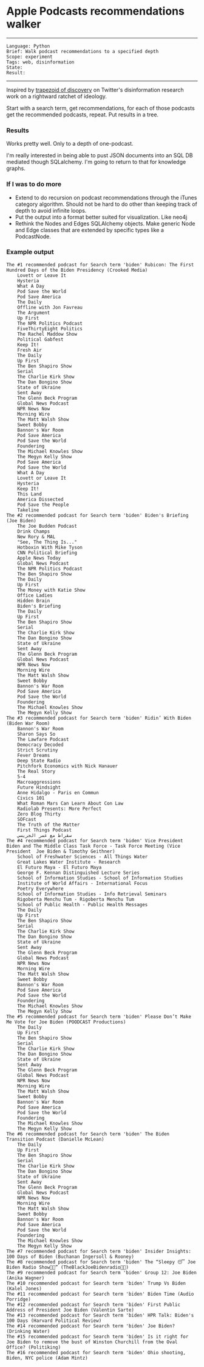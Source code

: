 # Apple Podcasts recommendations walker

---
```
Language: Python
Brief: Walk podcast recommendations to a specified depth
Scope: experiment
Tags: web, disinformation
State: 
Result: 
```
---

Inspired by [trapezoid of discovery](https://twitter.com/get_innocuous) on Twitter's disinformation research work on a rightward ratchet of ideology.

Start with a search term, get recommendations, for each of those podcasts get the recommended podcasts, repeat. Put results in a tree.


### Results

Works pretty well. Only to a depth of one-podcast. 

I'm really interested in being able to pust JSON documents into an SQL DB mediated though SQLalchemy. I'm going to return to that for knowledge graphs.

### If I was to do more

- Extend to do recursion on podcast recommendations through the iTunes category algorithm. Should not be hard to do other than keeping track of depth to avoid infinite loops.
- Put the output into a format better suited for visualization. Like neo4j
- Rethink the Nodes and Edges SQLAlchemy objects. Make generic Node and Edge classes that are extended by specific types like a PodcastNode.

### Example output

```
The #1 recommended podcast for Search term 'biden' Rubicon: The First Hundred Days of the Biden Presidency (Crooked Media)
	Lovett or Leave It
	Hysteria
	What A Day
	Pod Save the World
	Pod Save America
	The Daily
	Offline with Jon Favreau
	The Argument
	Up First
	The NPR Politics Podcast
	FiveThirtyEight Politics
	The Rachel Maddow Show
	Political Gabfest
	Keep It!
	Fresh Air
	The Daily
	Up First
	The Ben Shapiro Show
	Serial
	The Charlie Kirk Show
	The Dan Bongino Show
	State of Ukraine
	Sent Away
	The Glenn Beck Program
	Global News Podcast
	NPR News Now
	Morning Wire
	The Matt Walsh Show
	Sweet Bobby
	Bannon's War Room
	Pod Save America
	Pod Save the World
	Foundering
	The Michael Knowles Show
	The Megyn Kelly Show
	Pod Save America
	Pod Save the World
	What A Day
	Lovett or Leave It
	Hysteria
	Keep It!
	This Land
	America Dissected
	Pod Save the People
	Takeline
The #2 recommended podcast for Search term 'biden' Biden's Briefing (Joe Biden)
	The Joe Budden Podcast
	Drink Champs
	New Rory & MAL
	"See, The Thing Is..."
	Hotboxin With Mike Tyson
	CNN Political Briefing
	Apple News Today
	Global News Podcast
	The NPR Politics Podcast
	The Ben Shapiro Show
	The Daily
	Up First
	The Money with Katie Show
	Office Ladies
	Hidden Brain
	Biden's Briefing
	The Daily
	Up First
	The Ben Shapiro Show
	Serial
	The Charlie Kirk Show
	The Dan Bongino Show
	State of Ukraine
	Sent Away
	The Glenn Beck Program
	Global News Podcast
	NPR News Now
	Morning Wire
	The Matt Walsh Show
	Sweet Bobby
	Bannon's War Room
	Pod Save America
	Pod Save the World
	Foundering
	The Michael Knowles Show
	The Megyn Kelly Show
The #3 recommended podcast for Search term 'biden' Ridin’ With Biden (Biden War Room)
	Bannon's War Room
	Sharon Says So
	The Lawfare Podcast
	Democracy Decoded
	Strict Scrutiny
	Fever Dreams
	Deep State Radio
	Pitchfork Economics with Nick Hanauer
	The Real Story
	5-4
	Macroaggressions
	Future Hindsight
	Anne Hidalgo - Paris en Commun
	Civics 101
	What Roman Mars Can Learn About Con Law
	Radiolab Presents: More Perfect
	Zero Blog Thirty
	SOFcast
	The Truth of the Matter
	First Things Podcast
	سقراط مع عمر الجريسي
The #4 recommended podcast for Search term 'biden' Vice President Biden and The Middle Class Task Force - Task Force Meeting (Vice President  Joe Biden & Timothy Geithner)
	School of Freshwater Sciences - All Things Water
	Great Lakes Water Institute - Research
	El Futuro Maya - El Futuro Maya
	George F. Kennan Distinguished Lecture Series
	School of Information Studies - School of Information Studies
	Institute of World Affairs - International Focus
	Poetry Everywhere
	School of Information Studies - Info Retrieval Seminars
	Rigoberta Menchu Tum - Rigoberta Menchu Tum
	School of Public Health - Public Health Messages
	The Daily
	Up First
	The Ben Shapiro Show
	Serial
	The Charlie Kirk Show
	The Dan Bongino Show
	State of Ukraine
	Sent Away
	The Glenn Beck Program
	Global News Podcast
	NPR News Now
	Morning Wire
	The Matt Walsh Show
	Sweet Bobby
	Bannon's War Room
	Pod Save America
	Pod Save the World
	Foundering
	The Michael Knowles Show
	The Megyn Kelly Show
The #5 recommended podcast for Search term 'biden' Please Don’t Make Me Vote for Joe Biden (POODCAST Productions)
	The Daily
	Up First
	The Ben Shapiro Show
	Serial
	The Charlie Kirk Show
	The Dan Bongino Show
	State of Ukraine
	Sent Away
	The Glenn Beck Program
	Global News Podcast
	NPR News Now
	Morning Wire
	The Matt Walsh Show
	Sweet Bobby
	Bannon's War Room
	Pod Save America
	Pod Save the World
	Foundering
	The Michael Knowles Show
	The Megyn Kelly Show
The #6 recommended podcast for Search term 'biden' The Biden Transition Podcast (Danielle McLean)
	The Daily
	Up First
	The Ben Shapiro Show
	Serial
	The Charlie Kirk Show
	The Dan Bongino Show
	State of Ukraine
	Sent Away
	The Glenn Beck Program
	Global News Podcast
	NPR News Now
	Morning Wire
	The Matt Walsh Show
	Sweet Bobby
	Bannon's War Room
	Pod Save America
	Pod Save the World
	Foundering
	The Michael Knowles Show
	The Megyn Kelly Show
The #7 recommended podcast for Search term 'biden' Insider Insights: 100 Days of Biden (Buchanan Ingersoll & Rooney)
The #8 recommended podcast for Search term 'biden' The “Sleepy 😴 Joe Biden Radio Show✊🏾” (TheBlackJoeBidenradio✊🏿)
The #9 recommended podcast for Search term 'biden' Group 12: Joe Biden (Anika Wagner)
The #10 recommended podcast for Search term 'biden' Trump Vs Biden (Kalel Jones)
The #11 recommended podcast for Search term 'biden' Biden Time (Audio Porridge)
The #12 recommended podcast for Search term 'biden' First Public Address of President Joe Biden (Valentin Sarte)
The #13 recommended podcast for Search term 'biden' HPR Talk: Biden's 100 Days (Harvard Political Review)
The #14 recommended podcast for Search term 'biden' Joe Biden? (Drinking Water)
The #15 recommended podcast for Search term 'biden' Is it right for Joe Biden to remove the bust of Winston Churchill from the Oval Office? (Politiking)
The #16 recommended podcast for Search term 'biden' Ohio shooting, Biden, NYC police (Adam Mintz)

```
